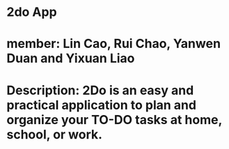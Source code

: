# 2do App
# member: Lin Cao, Rui Chao, Yanwen Duan and Yixuan Liao
# Description: 2Do is an easy and practical application to plan and organize your TO-DO tasks at home, school, or work.

